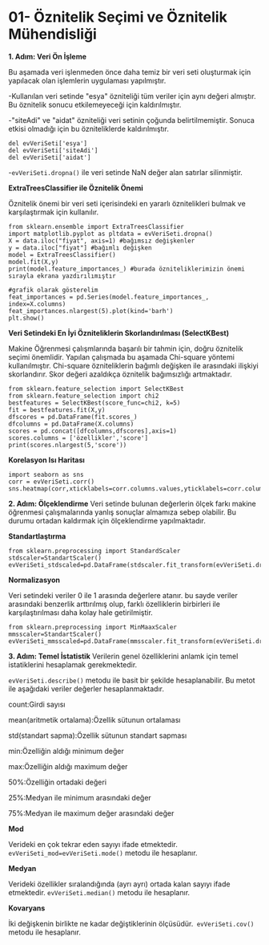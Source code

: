 # 01- Öznitelik Seçimi ve Öznitelik Mühendisliği

**1. Adım: Veri Ön İşleme**

Bu aşamada veri işlenmeden önce daha temiz bir veri seti oluşturmak için yapılacak olan işlemlerin uygulaması yapılmıştır.

-Kullanılan veri setinde "esya" özniteliği tüm veriler için aynı değeri almıştır. Bu öznitelik sonucu etkilemeyeceği için kaldırılmıştır.

-"siteAdi" ve "aidat" özniteliği veri setinin çoğunda belirtilmemiştir. Sonuca etkisi olmadığı için bu özniteliklerde kaldırılmıştır.
```
del evVeriSeti['esya']
del evVeriSeti['siteAdi']
del evVeriSeti['aidat'] 
```

-`evVeriSeti.dropna()` ile veri setinde NaN değer alan satırlar silinmiştir.

**ExtraTreesClassifier ile Öznitelik Önemi**

Öznitelik önemi bir veri seti içerisindeki en yararlı öznitelikleri bulmak ve karşılaştırmak için kullanılır.

```
from sklearn.ensemble import ExtraTreesClassifier
import matplotlib.pyplot as pltdata = evVeriSeti.dropna()
X = data.iloc("fiyat", axis=1) #bağımsız değişkenler
y = data.iloc["fiyat"] #bağımlı değişken
model = ExtraTreesClassifier()
model.fit(X,y) 
print(model.feature_importances_) #burada özniteliklerimizin önemi sırayla ekrana yazdırılımıştır

#grafik olarak gösterelim
feat_importances = pd.Series(model.feature_importances_, index=X.columns)
feat_importances.nlargest(5).plot(kind='barh')
plt.show()

```

**Veri Setindeki En İyi Özniteliklerin Skorlandırılması (SelectKBest)**

Makine Öğrenmesi çalışmlarında başarılı bir tahmin için, doğru öznitelik seçimi önemlidir. Yapılan çalışmada bu aşamada Chi-square yöntemi kullanılmıştır. Chi-square özniteliklerin bağımlı değişken ile arasındaki ilişkiyi skorlandırır. Skor değeri azaldıkça öznitelik bağımsızlığı artmaktadır.

```
from sklearn.feature_selection import SelectKBest
from sklearn.feature_selection import chi2
bestfeatures = SelectKBest(score_func=chi2, k=5)
fit = bestfeatures.fit(X,y)
dfscores = pd.DataFrame(fit.scores_)
dfcolumns = pd.DataFrame(X.columns)
scores = pd.concat([dfcolumns,dfscores],axis=1)
scores.columns = ['özellikler','score']
print(scores.nlargest(5,'score'))
```

**Korelasyon Isı Haritası**
```
import seaborn as sns
corr = evVeriSeti.corr()
sns.heatmap(corr,xticklabels=corr.columns.values,yticklabels=corr.columns.values
```

**2. Adım: Ölçeklendirme**
Veri setinde bulunan değerlerin ölçek farkı makine öğrenmesi çalışmalarında yanlış sonuçlar almamıza sebep olabilir. Bu durumu ortadan kaldırmak için ölçeklendirme yapılmaktadır.

**Standartlaştırma**
```
from sklearn.preprocessing import StandardScaler
stdscaler=StandartScaler()
evVeriSeti_stdscaled=pd.DataFrame(stdscaler.fit_transform(evVeriSeti.dropna()),columns=evVeriSeti
```
**Normalizasyon**

Veri setindeki veriler 0 ile 1  arasında değerlere atanır. bu sayde veriler arasındaki benzerlik arttırılmış olup, farklı özelliklerin birbirleri ile karşılaştırılması daha kolay hale getirilmiştir.

```
from sklearn.preprocessing import MinMaaxScaler
mmsscaler=StandartScaler()
evVeriSeti_mmsscaled=pd.DataFrame(mmsscaler.fit_transform(evVeriSeti.dropna()),columns=evVeriSeti
```
**3. Adım: Temel İstatistik**
Verilerin genel özelliklerini anlamk için temel istatiklerini hesaplamak gerekmektedir.

`evVeriSeti.describe()` metodu ile basit bir şekilde hesaplanabilir. Bu metot ile aşağıdaki veriler değerler hesaplanmaktadır.

count:Girdi sayısı

mean(aritmetik ortalama):Özellik sütunun ortalaması

std(standart sapma):Özellik sütunun  standart sapması

min:Özelliğin aldığı minimum değer

max:Özelliğin aldığı maximum değer

50%:Özelliğin ortadaki değeri

25%:Medyan ile minimum arasındaki değer

75%:Medyan ile maximum değer arasındaki değer

**Mod**

Verideki en çok tekrar eden sayıyı ifade etmektedir. `evVeriSeti_mod=evVeriSeti.mode()` metodu ile hesaplanır.

**Medyan**

Verideki özellikler sıralandığında (ayrı ayrı) ortada kalan sayıyı ifade etmektedir. `evVeriSeti.median()` metodu ile hesaplanır.

**Kovaryans**

İki değişkenin birlikte ne kadar değiştiklerinin ölçüsüdür.` evVeriSeti.cov()` metodu ile hesaplanır.



